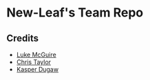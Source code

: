 # New-Leaf's Team Repo

## Credits
- [Luke McGuire](https://github.com/lukem1)
- [Chris Taylor](https://github.com/chris-m-taylor)
- [Kasper Dugaw](https://github.com/cafeheart)
